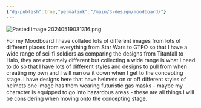 ```yaml
---
{"dg-publish":true,"permalink":"/main/3-design/moodboard/"}
---
```


![Pasted image 20240519031316.png](/img/user/Pasted%20image%2020240519031316.png)

For my Moodboard I have collated lots of different images from lots of different places from everything from Star Wars to GTFO so that I have a wide range of sci-fi soldiers as comparing the designs from Titanfall to Halo, they are extremely different but collecting a wide range is what I need to do so that I have lots of different styles and designs to pull from when creating my own and I will narrow it down when I get to the concepting stage. I have designs here that have helmets on or off different styles of helmets one image has them wearing futuristic gas masks - maybe my character is equipped to go into hazardous areas - these are all things I will be considering when moving onto the concepting stage.